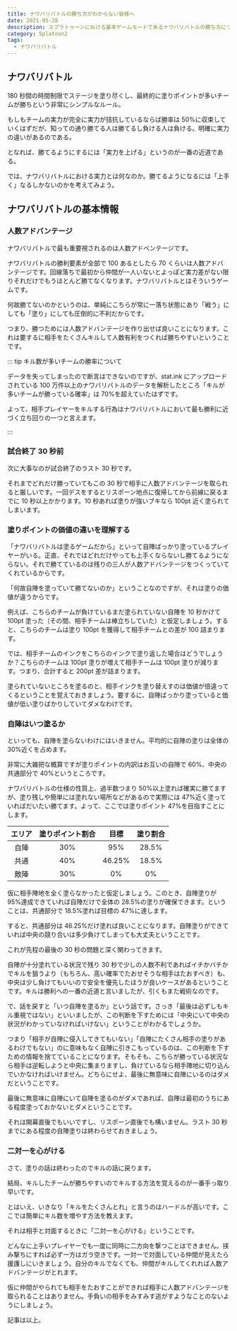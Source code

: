 ```yaml
---
title: ナワバリバトルの勝ち方がわからない皆様へ
date: 2021-05-28
description: スプラトゥーンにおける基本ゲームモードであるナワバリバトルの勝ち方について考察します
category: Splatoon2
tags:
  - ナワバリバトル
---
```


## ナワバリバトル

180 秒間の時間制限でステージを塗り尽くし、最終的に塗りポイントが多いチームが勝ちという非常にシンプルなルール。

もしもチームの実力が完全に実力が拮抗しているならば勝率は 50%に収束していくはずだが、知っての通り勝てる人は勝てるし負ける人は負ける。明確に実力の違いがあるのである。

となれば、勝てるようにするには「実力を上げる」というのが一番の近道である。

では、ナワバリバトルにおける実力とは何なのか。勝てるようになるには「上手く」なるしかないのかを考えてみよう。

## ナワバリバトルの基本情報

### 人数アドバンテージ

ナワバリバトルで最も重要視されるのは人数アドベンテージです。

ナワバリバトルの勝利要素が全部で 100 あるとしたら 70 くらいは人数アドバンテージです。回線落ちで最初から仲間が一人いないとよっぽど実力差がない限りそれだけでもうほとんど勝てなくなります。ナワバリバトルとはそういうゲームです。

何故勝てないのかというのは、単純にこちらが常に一落ち状態にあり「戦う」にしても「塗り」にしても圧倒的に不利だからです。

つまり、勝つためには人数アドバンテージを作り出せば良いことになります。これは要するに相手をたくさんキルして人数有利をつくれば勝ちやすいということです。

::: tip キル数が多いチームの勝率について

データを失ってしまったので断言はできないのですが、stat.ink にアップロードされている 100 万件以上のナワバリバトルのデータを解析したところ「キルが多いチームが勝っている確率」は 70%を超えていたはずです。

よって、相手プレイヤーをキルする行為はナワバリバトルにおいて最も勝利に近づく立ち回りの一つと言えます。

:::

### 試合終了 30 秒前

次に大事なのが試合終了のラスト 30 秒です。

それまでどれだけ勝っていてもこの 30 秒で相手に人数アドバンテージを取られると厳しいです。一回デスをするとリスポーン地点に復帰してから前線に戻るまでに 10 秒以上かかります。10 秒あれば塗りが強いブキなら 100pt 近く塗られてしまいます。

### 塗りポイントの価値の違いを理解する

「ナワバリバトルは塗るゲームだから」といって自陣ばっかり塗っているプレイヤーがいる。正直、それではどれだけやっても上手くならないし勝てるようにならない。それで勝てているのは残りの三人が人数アドバンテージをつくっていてくれているからです。

「何故自陣を塗っていて勝てないのか」ということなのですが、それは塗りの価値が違うからです。

例えば、こちらのチームが負けているまだ塗られていない自陣を 10 秒かけて 100pt 塗った（その間、相手チームは棒立ちしていた）と仮定しましょう。すると、こちらのチームは塗り 100pt を獲得して相手チームとの差が 100 詰まります。

では、相手チームのインクをこちらのインクで塗り返した場合はどうでしょうか？こちらのチームは 100pt 塗りが増えて相手チームは 100pt 塗りが減ります。つまり、合計すると 200pt 差が詰まります。

塗られていないところを塗るのと、相手インクを塗り替えすのは価値が倍違ってくるということを覚えておきましょう。要するに、自陣ばっかり塗っていると価値が低い塗りばかりしていてダメなわけです。

### 自陣はいつ塗るか

といっても、自陣を塗らないわけにはいきません。平均的に自陣の塗りは全体の 30%近くを占めます。

非常に大雑把な概算ですが塗りポイントの内訳はお互いの自陣で 60%、中央の共通部分で 40%というところです。

ナワバリバトルの仕様の性質上、過半数つまり 50%以上塗れば確実に勝てますが、塗り残しや簡単には塗れない場所などがあるので実際には 47%近く塗っていればだいたい勝てます。よって、ここでは塗りポイント 47%を目指すことにします。

| エリア | 塗りポイント割合 |  目標  | 塗り割合 |
| :----: | :--------------: | :----: | :------: |
|  自陣  |       30%        |  95%   |  28.5%   |
|  共通  |       40%        | 46.25% |  18.5%   |
|  敵陣  |       30%        |   0%   |    0%    |

仮に相手陣地を全く塗らなかったと仮定しましょう。このとき、自陣塗りが 95%達成できていれば自陣だけで全体の 28.5%の塗りが確保できます。ということは、共通部分で 18.5%塗れば目標の 47%に達します。

すると、共通部分は 46.25%だけ塗れば良いことになります。自陣塗りができていれば中央の競り合いは多少負けてしまっても大丈夫ということです。

これが先程の最後の 30 秒の問題と深く関わってきます。

自陣が十分塗れている状況で残り 30 秒で少しの人数不利であればイチかバチかでキルを狙うより（もちろん、高い確率でたおせそうな相手はたおすべき）も、中央は少し負けてもいいので安全を優先したほうが良いケースがあるということです。キルは勝利への一番の近道と言いましたが、引くもまた戦術なのです。

で、話を戻すと「いつ自陣を塗るか」という話です。さっき「最後は必ずしもキル重視ではない」といいましたが、この判断を下すためには「中央にいて中央の状況がわかっていなければいけない」ということがわかるでしょうか。

つまり「相手が自陣に侵入してきてもいない」「自陣にたくさん相手の塗りがあるわけでもない」のに意味もなく自陣に引きこもっているのは、この判断を下すための情報を捨てていることになります。そもそも、こちらが勝っている状況なら相手は逆転しようと中央に集まりますし、負けているなら相手陣地に切り込んでいかなければいけません。どちらにせよ、最後に無意味に自陣にいるのはダメだということです。

最後に無意味に自陣にいて自陣を塗るのがダメであれば、自陣は最初のうちにある程度塗っておかないとダメということです。

それは開幕直後でもいいですし、リスポーン直後でも構いません。ラスト 30 秒までにある程度の自陣塗りは終わらせておきましょう。

### 二対一を心がける

さて、塗りの話は終わったのでキルの話に戻ります。

結局、キルしたチームが勝ちやすいのでキルする方法を覚えるのが一番手っ取り早いです。

とはいえ、いきなり「キルをたくさんとれ」と言うのはハードルが高いです。ここでは簡単にキル数を増やす方法を教えます。

それは相手と対面するときに「二対一を心がける」ということです。

どんなに上手いプレイヤーでも一度に同時に二方向を撃つことはできません。挟み撃ちにすれば必ず一方はガラ空きです。一対一で対面している仲間が見えたら援護しにいきましょう。自分のキルでなくても、仲間がキルしてくれれば人数アドバンテージがとれます。

仮に仲間がやられても相手をたおすことができれば相手に人数アドバンテージを取られることはありません。手負いの相手をみすみす逃がすようなことのないようにしましょう。

記事は以上。
